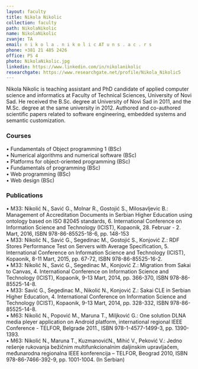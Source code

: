 ```yaml
---
layout: faculty
title: Nikola Nikolic
collection: faculty
path: NikolaNikolic
name: NikolaNikolic
zvanje: TA
email: n i k o l a . n i k o l i c AT u n s . a c . r s
phone: +381 21 485 2426
office: PS 4
photo: NikolaNikolic.jpg
linkedin: https://www.linkedin.com/in/nikolanikolic
researchgate: https://www.researchgate.net/profile/Nikola_Nikolic5
---
```

Nikola Nikolic is teaching assistant and PhD candidate of applied computer science and informatics at Faculty of Technical Sciences, University of Novi Sad. He received the B.Sc. degree at University of Novi Sad in 2011, and the M.Sc. degree at the same university in 2012. Authored and co-authored scientific papers related to software engineering, embedded systems and semantic customization.

### Courses

•	Fundamentals of Object programming 1 (BSc) <br />
•	Numerical algorithms and numerical software (BSc) <br />
•	Platforms for object-oriented programming (BSc) <br />
•	Fundamentals of programming (BSc) <br />
•	Web programming (BSc) <br />
•	Web design (BSc) <br />

### Publications
•	M33: Nikolić N., Savić G., Molnar R., Gostojić S., Milosavljevic B.: Management of Accreditation Documents in Serbian Higher Education using ontology based on ISO 82045 standards, 6. International Conference on Information Science and Technology (ICIST), Kopaonik, 28. Februar - 2. Mart, 2016, ISBN 978-86-85525-18-6, pp. 148-153 <br />
•	M33: Nikolić N., Savić G., Segedinac M., Gostojić S., Konjović Z.: RDF Stores Performance Test on Servers with Average Specification, 5. International Conference on Information Science and Technology (ICIST), Kopaonik, 8-11 Mart, 2015, pp. 67-72, ISBN 978-86-85525-16-2. <br />
•	M33: Nikolić N., Savić G., Segedinac M., Konjović Z.: Migration from Sakai to Canvas, 4. International Conference on Information Science and Technology (ICIST), Kopaonik, 9-13 Mart, 2014, pp. 366-370, ISBN 978-86-85525-14-8. <br />
•	M33: Savić G., Segedinac M., Nikolić N., Konjović Z.: Sakai CLE in Serbian Higher Education, 4. International Conference on Information Science and Technology (ICIST), Kopaonik, 9-13 Mart, 2014, pp. 328-332, ISBN 978-86-85525-14-8. <br />
•	M63: Nikolić N., Popović M., Maruna T., Miljković G.: One solution DLNA media pleyer application on Android platform, international regional IEEE Conference - TELFOR, Belgrade 2011., ISBN 978-1-4577-1499-3, pp. 1390-1393. <br />
•	M63: Nikolić N., Maruna T., KuzmanovićN., Mihić V., Peković V.: Jedno rešenje rukovanja bežičnim multifunkcionalnim daljinskim upravljačem, međunarodna regionalna IEEE konferencija – TELFOR, Beograd 2010, ISBN 978-86-7466-392-9, pp. 1001-1004. (In Serbian) <br />

